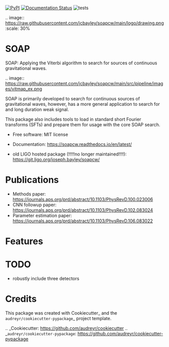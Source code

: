 

[![PyPI](https://img.shields.io/pypi/v/soapcw)](https://pypi.org/project/soapcw/)
[![Documentation Status](https://readthedocs.org/projects/soapcw/badge/?version=latest)](https://soapcw.readthedocs.io/en/latest/?badge=latest)
![tests](https://github.com/jcbayley/soapcw/actions/workflows/tests.yml/badge.svg)

.. image:: https://raw.githubusercontent.com/jcbayley/soapcw/main/logo/drawing.png	
    :scale: 30%

# SOAP

SOAP: Applying the Viterbi algorithm to search for sources
of continuous gravitational waves.

.. image:: https://raw.githubusercontent.com/jcbayley/soapcw/main/src/pipeline/images/vitmap_ex.png

SOAP is primarily developed to search for continuous sources of
gravitational waves, however, has a more general application to search
for and long duration weak signal.

This package also includes tools to load in standard short Fourier transforms (SFTs) and prepare them for usage with the core SOAP search.


* Free software: MIT license
* Documentation: https://soapcw.readthedocs.io/en/latest/

* old LIGO hosted package (!!!!!no longer maintained!!!!): https://git.ligo.org/joseph.bayley/soapcw/ 

# Publications

* Methods paper: https://journals.aps.org/prd/abstract/10.1103/PhysRevD.100.023006
* CNN followup paper: https://journals.aps.org/prd/abstract/10.1103/PhysRevD.102.083024
* Parameter estimation paper: https://journals.aps.org/prd/abstract/10.1103/PhysRevD.106.083022 


# Features
#


# TODO

* robustly include three detectors 

# Credits

This package was created with Cookiecutter_ and the `audreyr/cookiecutter-pypackage`_ project template.

.. _Cookiecutter: https://github.com/audreyr/cookiecutter
.. _`audreyr/cookiecutter-pypackage`: https://github.com/audreyr/cookiecutter-pypackage
